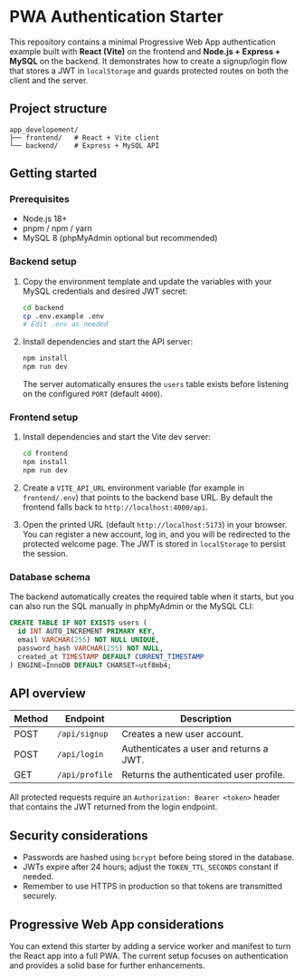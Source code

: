 # PWA Authentication Starter

This repository contains a minimal Progressive Web App authentication example built with **React (Vite)** on the frontend and **Node.js + Express + MySQL** on the backend. It demonstrates how to create a signup/login flow that stores a JWT in `localStorage` and guards protected routes on both the client and the server.

## Project structure

```
app_developement/
├── frontend/   # React + Vite client
└── backend/    # Express + MySQL API
```

## Getting started

### Prerequisites

* Node.js 18+
* pnpm / npm / yarn
* MySQL 8 (phpMyAdmin optional but recommended)

### Backend setup

1. Copy the environment template and update the variables with your MySQL credentials and desired JWT secret:

   ```bash
   cd backend
   cp .env.example .env
   # Edit .env as needed
   ```

2. Install dependencies and start the API server:

   ```bash
   npm install
   npm run dev
   ```

   The server automatically ensures the `users` table exists before listening on the configured `PORT` (default `4000`).

### Frontend setup

1. Install dependencies and start the Vite dev server:

   ```bash
   cd frontend
   npm install
   npm run dev
   ```

2. Create a `VITE_API_URL` environment variable (for example in `frontend/.env`) that points to the backend base URL. By default the frontend falls back to `http://localhost:4000/api`.

3. Open the printed URL (default `http://localhost:5173`) in your browser. You can register a new account, log in, and you will be redirected to the protected welcome page. The JWT is stored in `localStorage` to persist the session.

### Database schema

The backend automatically creates the required table when it starts, but you can also run the SQL manually in phpMyAdmin or the MySQL CLI:

```sql
CREATE TABLE IF NOT EXISTS users (
  id INT AUTO_INCREMENT PRIMARY KEY,
  email VARCHAR(255) NOT NULL UNIQUE,
  password_hash VARCHAR(255) NOT NULL,
  created_at TIMESTAMP DEFAULT CURRENT_TIMESTAMP
) ENGINE=InnoDB DEFAULT CHARSET=utf8mb4;
```

## API overview

| Method | Endpoint   | Description                       |
|--------|------------|-----------------------------------|
| POST   | `/api/signup`  | Creates a new user account.        |
| POST   | `/api/login`   | Authenticates a user and returns a JWT. |
| GET    | `/api/profile` | Returns the authenticated user profile. |

All protected requests require an `Authorization: Bearer <token>` header that contains the JWT returned from the login endpoint.

## Security considerations

* Passwords are hashed using `bcrypt` before being stored in the database.
* JWTs expire after 24 hours; adjust the `TOKEN_TTL_SECONDS` constant if needed.
* Remember to use HTTPS in production so that tokens are transmitted securely.

## Progressive Web App considerations

You can extend this starter by adding a service worker and manifest to turn the React app into a full PWA. The current setup focuses on authentication and provides a solid base for further enhancements.
